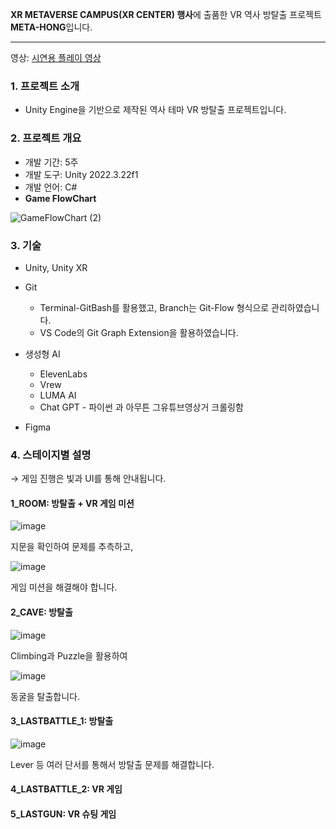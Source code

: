 **XR METAVERSE CAMPUS(XR CENTER) 행사**에 출품한 VR 역사 방탈출 프로젝트 **META-HONG**입니다.

---

영상: [시연용 플레이 영상](https://drive.google.com/file/d/18lyx5x6QNdrLAat5HFw2IZUa7ZY67Jwl/view?usp=sharing)


### 1. 프로젝트 소개

- Unity Engine을 기반으로 제작된 역사 테마 VR 방탈출 프로젝트입니다.


### 2. 프로젝트 개요

- 개발 기간: 5주
- 개발 도구: Unity 2022.3.22f1
- 개발 언어: C#
- **Game FlowChart**


![GameFlowChart (2)](https://github.com/user-attachments/assets/b8d725ba-2caf-48fc-81d6-42521241466c)



### 3. 기술

- Unity, Unity XR
  
- Git
  - Terminal-GitBash를 활용했고, Branch는 Git-Flow 형식으로 관리하였습니다.
  - VS Code의 Git Graph Extension을 활용하였습니다.
    
- 생성형 AI
  - ElevenLabs
  - Vrew
  - LUMA AI
  - Chat GPT - 파이썬 과 아무튼 그유튜브영상거 크롤링함
  
 - Figma

### 4. 스테이지별 설명

→ 게임 진행은 빛과 UI를 통해 안내됩니다.

#### 1_ROOM: 방탈출 + VR 게임 미션

![image](https://github.com/user-attachments/assets/5f141997-341a-41c9-b7fc-08890b3c3dd2)

지문을 확인하여 문제를 추측하고,

![image](https://github.com/user-attachments/assets/befdbdd2-c091-4f1c-949f-248c75a66f9d)

게임 미션을 해결해야 합니다.

#### 2_CAVE: 방탈출

![image](https://github.com/user-attachments/assets/ad45f735-6954-4000-9df8-60d2d2b7584c)

Climbing과 Puzzle을 활용하여

![image](https://github.com/user-attachments/assets/87fefa85-c37a-4b02-be95-efa5377d54f5)

동굴을 탈출합니다.
 
#### 3_LASTBATTLE_1: 방탈출

![image](https://github.com/user-attachments/assets/dabf776f-f2ce-454b-a3e5-3e40b580e03b)

Lever 등 여러 단서를 통해서 방탈출 문제를 해결합니다. 

#### 4_LASTBATTLE_2: VR 게임



#### 5_LASTGUN: VR 슈팅 게임

